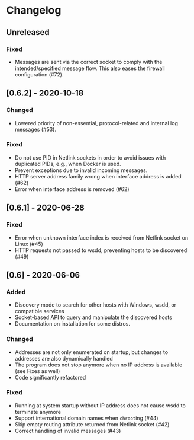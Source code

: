 # Changelog

## Unreleased

### Fixed

- Messages are sent via the correct socket to comply with the intended/specified message flow. This also eases the firewall configuration (#72).

## [0.6.2] - 2020-10-18

### Changed

- Lowered priority of non-essential, protocol-related and internal log messages (#53).

### Fixed

- Do not use PID in Netlink sockets in order to avoid issues with duplicated PIDs, e.g., when Docker is used.
- Prevent exceptions due to invalid incoming messages.
- HTTP server address family wrong when interface address is added (#62)
- Error when interface address is removed (#62)

## [0.6.1] - 2020-06-28

### Fixed

- Error when unknown interface index is received from Netlink socket on Linux (#45)
- HTTP requests not passed to wsdd, preventing hosts to be discovered (#49)

## [0.6] - 2020-06-06

### Added

- Discovery mode to search for other hosts with Windows, wsdd, or compatible services
- Socket-based API to query and manipulate the discovered hosts
- Documentation on installation for some distros.

### Changed

- Addresses are not only enumerated on startup, but changes to addresses are also dynamically handled
- The program does not stop anymore when no IP address is available (see Fixes as well)
- Code significantly refactored

### Fixed

- Running at system startup without IP address does not cause wsdd to terminate anymore
- Support international domain names when `chroot`ing (#44)
- Skip empty routing attribute returned from Netlink socket (#42)
- Correct handling of invalid messages (#43)
